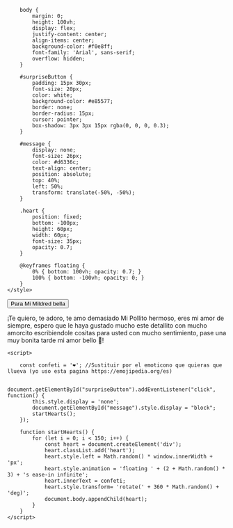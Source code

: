 

        body {
            margin: 0;
            height: 100vh;
            display: flex;
            justify-content: center;
            align-items: center;
            background-color: #f0e8ff;
            font-family: 'Arial', sans-serif;
            overflow: hidden;
        }

        #surpriseButton {
            padding: 15px 30px;
            font-size: 20px;
            color: white;
            background-color: #e85577;
            border: none;
            border-radius: 15px;
            cursor: pointer;
            box-shadow: 3px 3px 15px rgba(0, 0, 0, 0.3);
        }

        #message {
            display: none;
            font-size: 26px;
            color: #d6336c;
            text-align: center;
            position: absolute;
            top: 40%;
            left: 50%;
            transform: translate(-50%, -50%);
        }

        .heart {
            position: fixed;
            bottom: -100px;
            height: 60px;
            width: 60px;
            font-size: 35px;
            opacity: 0.7;
        }

        @keyframes floating {
            0% { bottom: 100vh; opacity: 0.7; }
            100% { bottom: -100vh; opacity: 0; }
        }
    </style>
</head>
<body>
    <button id="surpriseButton">Para Mi Mildred bella</button>
    <div id="message">
        <p>¡Te quiero, te adoro, te amo demasiado Mi Pollito hermoso, eres mi amor de siempre, espero que le haya gustado mucho este detallito con mucho amorcito escribiendole cositas para usted con mucho sentimiento, pase una muy bonita tarde mi amor bello 🥰!</p>
    </div>

    <script>

        const confeti = '❤️'; //Sustituir por el emoticono que quieras que llueva (yo uso esta pagina https://emojipedia.org/es)

        document.getElementById("surpriseButton").addEventListener("click", function() {
            this.style.display = 'none';
            document.getElementById("message").style.display = "block";
            startHearts();
        });

        function startHearts() {
            for (let i = 0; i < 150; i++) {
                const heart = document.createElement('div');
                heart.classList.add('heart');
                heart.style.left = Math.random() * window.innerWidth + 'px';
                heart.style.animation = 'floating ' + (2 + Math.random() * 3) + 's ease-in infinite';
                heart.innerText = confeti;
                heart.style.transform= 'rotate(' + 360 * Math.random() + 'deg)';
                document.body.appendChild(heart);
            }
        }
    </script>
</body>
</html>‎ 
